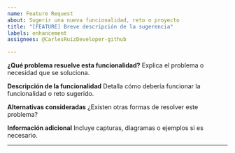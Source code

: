 ```yaml
---
name: Feature Request
about: Sugerir una nueva funcionalidad, reto o proyecto
title: "[FEATURE] Breve descripción de la sugerencia"
labels: enhancement
assignees: @CarlesRuizDeveloper-github

---
```


**¿Qué problema resuelve esta funcionalidad?**
Explica el problema o necesidad que se soluciona.

**Descripción de la funcionalidad**
Detalla cómo debería funcionar la funcionalidad o reto sugerido.

**Alternativas consideradas**
¿Existen otras formas de resolver este problema?

**Información adicional**
Incluye capturas, diagramas o ejemplos si es necesario.

---